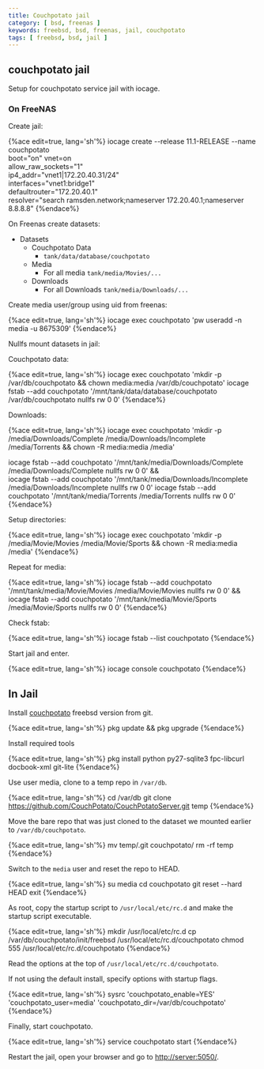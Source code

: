 ```yaml
---
title: Couchpotato jail
category: [ bsd, freenas ]
keywords: freebsd, bsd, freenas, jail, couchpotato
tags: [ freebsd, bsd, jail ]
---
```


## couchpotato jail

Setup for couchpotato service jail with iocage.

### On FreeNAS

Create jail:

{%ace edit=true, lang='sh'%}
iocage create --release 11.1-RELEASE --name couchpotato \
          boot="on" vnet=on \
          allow_raw_sockets="1" \
          ip4_addr="vnet1|172.20.40.31/24" \
          interfaces="vnet1:bridge1" \
          defaultrouter="172.20.40.1" \
          resolver="search ramsden.network;nameserver 172.20.40.1;nameserver 8.8.8.8"
{%endace%}

On Freenas create datasets:

*   Datasets
    *   Couchpotato Data
        *   ```tank/data/database/couchpotato```
    *   Media
        *   For all media ```tank/media/Movies/...```
    *   Downloads
        *   For all Downloads ```tank/media/Downloads/...```

Create media user/group using uid from freenas:

{%ace edit=true, lang='sh'%}
iocage exec couchpotato 'pw useradd -n media -u 8675309'
{%endace%}

Nullfs mount datasets in jail:

Couchpotato data:

{%ace edit=true, lang='sh'%}
iocage exec couchpotato 'mkdir -p /var/db/couchpotato && chown media:media /var/db/couchpotato'
iocage fstab --add couchpotato '/mnt/tank/data/database/couchpotato /var/db/couchpotato nullfs rw 0 0'
{%endace%}

Downloads:

{%ace edit=true, lang='sh'%}
iocage exec couchpotato 'mkdir -p /media/Downloads/Complete /media/Downloads/Incomplete /media/Torrents && chown -R media:media /media'

iocage fstab --add couchpotato '/mnt/tank/media/Downloads/Complete /media/Downloads/Complete nullfs rw 0 0' && \
iocage fstab --add couchpotato '/mnt/tank/media/Downloads/Incomplete /media/Downloads/Incomplete nullfs rw 0 0'
iocage fstab --add couchpotato '/mnt/tank/media/Torrents /media/Torrents nullfs rw 0 0'
{%endace%}

Setup directories:

{%ace edit=true, lang='sh'%}
iocage exec couchpotato 'mkdir -p /media/Movie/Movies /media/Movie/Sports && chown -R media:media /media'
{%endace%}

Repeat for media:

{%ace edit=true, lang='sh'%}
iocage fstab --add couchpotato '/mnt/tank/media/Movie/Movies /media/Movie/Movies nullfs rw 0 0' && \
iocage fstab --add couchpotato '/mnt/tank/media/Movie/Sports /media/Movie/Sports nullfs rw 0 0'
{%endace%}

Check fstab:

{%ace edit=true, lang='sh'%}
iocage fstab --list couchpotato
{%endace%}

Start jail and enter.

{%ace edit=true, lang='sh'%}
iocage console couchpotato
{%endace%}

## In Jail

Install [couchpotato](https://couchpota.to/#freebsd) freebsd version from git.

{%ace edit=true, lang='sh'%}
pkg update && pkg upgrade
{%endace%}

Install required tools

{%ace edit=true, lang='sh'%}
pkg install python py27-sqlite3 fpc-libcurl docbook-xml git-lite
{%endace%}

Use user media, clone to a temp repo in ```/var/db```.

{%ace edit=true, lang='sh'%}
cd /var/db
git clone https://github.com/CouchPotato/CouchPotatoServer.git temp
{%endace%}

Move the bare repo that was just cloned to the dataset we mounted earlier to ```/var/db/couchpotato```.

{%ace edit=true, lang='sh'%}
mv temp/.git couchpotato/
rm -rf temp
{%endace%}

Switch to the ```media``` user and reset the repo to HEAD.

{%ace edit=true, lang='sh'%}
su media
cd couchpotato
git reset --hard HEAD
exit
{%endace%}

As root, copy the startup script to ```/usr/local/etc/rc.d``` and make the startup script executable.

{%ace edit=true, lang='sh'%}
mkdir /usr/local/etc/rc.d
cp /var/db/couchpotato/init/freebsd /usr/local/etc/rc.d/couchpotato
chmod 555 /usr/local/etc/rc.d/couchpotato
{%endace%}

Read the options at the top of ```/usr/local/etc/rc.d/couchpotato```.

If not using the default install, specify options with startup flags.

{%ace edit=true, lang='sh'%}
sysrc 'couchpotato_enable=YES' 'couchpotato_user=media' 'couchpotato_dir=/var/db/couchpotato'
{%endace%}

Finally, start couchpotato.

{%ace edit=true, lang='sh'%}
service couchpotato start
{%endace%}

Restart the jail, open your browser and go to [http://server:5050/](http://server:5050/).
